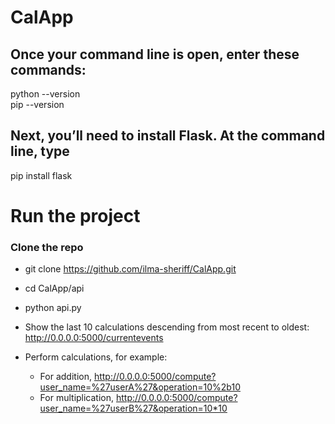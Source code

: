 # CalApp

## Once your command line is open, enter these commands:
python --version <br/>
pip --version

## Next, you’ll need to install Flask. At the command line, type
pip install flask

# Run the project
### Clone the repo 
* git clone https://github.com/ilma-sheriff/CalApp.git
* cd CalApp/api
* python api.py

* Show the last 10 calculations descending from most recent to oldest: http://0.0.0.0:5000/currentevents
* Perform calculations, for example: 
  * For addition, http://0.0.0.0:5000/compute?user_name=%27userA%27&operation=10%2b10  
  * For multiplication, http://0.0.0.0:5000/compute?user_name=%27userB%27&operation=10*10 
